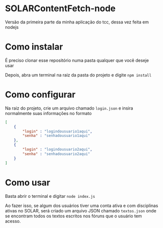 # SOLARContentFetch-node
Versão da primeira parte da minha aplicação do tcc, dessa vez feita em nodejs

# Como instalar
É preciso clonar esse repositório numa pasta qualquer que você deseje usar

Depois, abra um terminal na raiz da pasta do projeto e digite `npm install`

# Como configurar
Na raiz do projeto, crie um arquivo chamado `login.json` e insira normalmente suas informações no formato

```json
[
    {
        "login" : "logindousuario1aqui",
        "senha" : "senhadousuario1aqui"
    },
    {
        "login" : "logindousuario2aqui",
        "senha" : "senhadousuario2aqui"
    }
]
```

# Como usar
Basta abrir o terminal e digitar `node index.js`

Ao fazer isso, se algum dos usuários tiver uma conta ativa e com disciplinas ativas no SOLAR, será criado um arquivo JSON chamado `textos.json` onde se encontram todos os textos escritos nos fóruns que o usuário tem acesso. 
